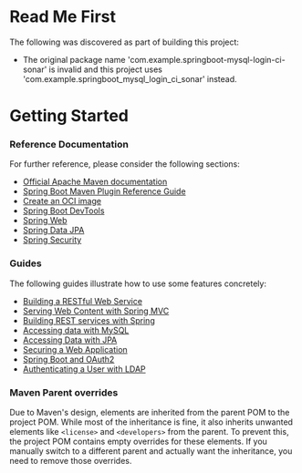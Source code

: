 # Read Me First
The following was discovered as part of building this project:

* The original package name 'com.example.springboot-mysql-login-ci-sonar' is invalid and this project uses 'com.example.springboot_mysql_login_ci_sonar' instead.

# Getting Started

### Reference Documentation
For further reference, please consider the following sections:

* [Official Apache Maven documentation](https://maven.apache.org/guides/index.html)
* [Spring Boot Maven Plugin Reference Guide](https://docs.spring.io/spring-boot/3.5.6-SNAPSHOT/maven-plugin)
* [Create an OCI image](https://docs.spring.io/spring-boot/3.5.6-SNAPSHOT/maven-plugin/build-image.html)
* [Spring Boot DevTools](https://docs.spring.io/spring-boot/3.5.6-SNAPSHOT/reference/using/devtools.html)
* [Spring Web](https://docs.spring.io/spring-boot/3.5.6-SNAPSHOT/reference/web/servlet.html)
* [Spring Data JPA](https://docs.spring.io/spring-boot/3.5.6-SNAPSHOT/reference/data/sql.html#data.sql.jpa-and-spring-data)
* [Spring Security](https://docs.spring.io/spring-boot/3.5.6-SNAPSHOT/reference/web/spring-security.html)

### Guides
The following guides illustrate how to use some features concretely:

* [Building a RESTful Web Service](https://spring.io/guides/gs/rest-service/)
* [Serving Web Content with Spring MVC](https://spring.io/guides/gs/serving-web-content/)
* [Building REST services with Spring](https://spring.io/guides/tutorials/rest/)
* [Accessing data with MySQL](https://spring.io/guides/gs/accessing-data-mysql/)
* [Accessing Data with JPA](https://spring.io/guides/gs/accessing-data-jpa/)
* [Securing a Web Application](https://spring.io/guides/gs/securing-web/)
* [Spring Boot and OAuth2](https://spring.io/guides/tutorials/spring-boot-oauth2/)
* [Authenticating a User with LDAP](https://spring.io/guides/gs/authenticating-ldap/)

### Maven Parent overrides

Due to Maven's design, elements are inherited from the parent POM to the project POM.
While most of the inheritance is fine, it also inherits unwanted elements like `<license>` and `<developers>` from the parent.
To prevent this, the project POM contains empty overrides for these elements.
If you manually switch to a different parent and actually want the inheritance, you need to remove those overrides.

